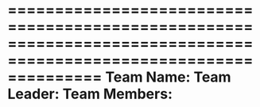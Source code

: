 ==================================================================================================================
Team Name:
Team Leader:
Team Members:
==================================================================================================================

